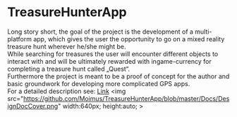 # TreasureHunterApp
Long story short, the goal of the project is the development of a multi-platform app, which gives the user the opportunity to go on a mixed reality treasure hunt wherever he/she might be.</br>
While searching for treasures the user will encounter different objects to interact with and will be ultimately rewarded with ingame-currency for completing a treasure hunt called „Quest“.</br>
Furthermore the project is meant to be a proof of concept for the author and basic groundwork for developing more complicated GPS apps.</br>
For a detailed description see: [Link](https://github.com/Moimus/TreasureHunterApp/blob/master/Docs/Treasure%20Hunter%20App%20Design%20Document.pdf)
<img src="https://github.com/Moimus/TreasureHunterApp/blob/master/Docs/DesignDocCover.png" width:640px; height:auto; ></img>
